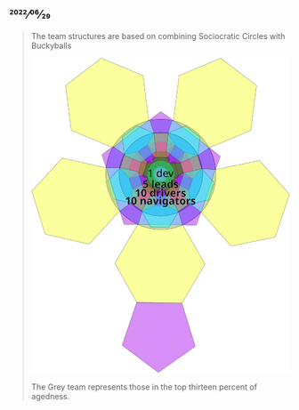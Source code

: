 ## 2022⁄06⁄29

> The team structures are based on combining Sociocratic Circles with Buckyballs
>
> ![Flattened Buckyball](/assets/images/Flattened%20Buckyball.svg)
>
> The Grey team represents those in the top thirteen percent of agedness.